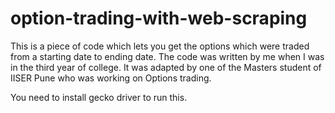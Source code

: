 # option-trading-with-web-scraping
This is a piece of code which lets you get the options which were traded from a starting date to ending date. The code was written by me when I was in the third year of college. It was adapted by one of the Masters student of IISER Pune who was working on Options trading.


You need to install gecko driver to run this. 
